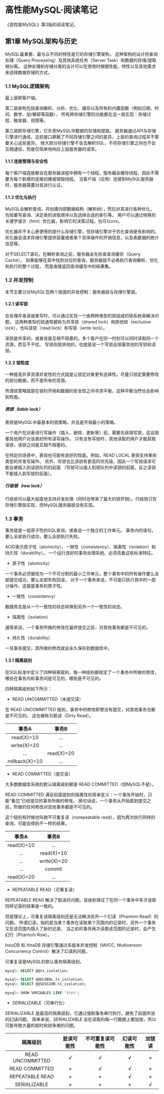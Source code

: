 # 高性能MySQL·阅读笔记

《高性能MySQL》第3版的阅读笔记。

## 第1章 MySQL架构与历史

MySQL最重要、最与众不同的特性是它的存储引擎架构，
这种架构的设计将查询处理（Query Processing）及其他系统任务（Server Task）和数据的存储/提取相分离。
这种处理和存储分离的设计可以在使用时根据性能、特性以及其他需求来选择数据存储的方式。

### 1.1 MySQL逻辑架构

最上层即客户端。

第二层架构包括查询解析、分析、优化、缓存以及所有的内置函数（例如日期、时间、数学、加/解密等函数），
所有跨存储引擎的功能都在这一层实现：存储过程、触发器、视图等。

第三层即存储引擎，它负责MySQL中数据的存储和提取。
服务器通过API与存储引擎进行通信，这些接口屏蔽了不同存储引擎之间的差异，上层的查询过程并不需要关心这些差异。
绝大部分存储引擎不会去解析SQL，不同存储引擎之间也不会互相通信，而是仅简单地响应上层服务器的请求。

#### 1.1.1 连接管理与安全性

每个客户端连接都会在服务器进程中拥有一个线程，服务器会缓存线程，因此不需要为每个新建的连接创建或销毁线程。
当客户端（应用）连接到MySQL服务器时，服务器需要对其进行认证。

#### 1.1.2 优化与执行

MySQL会解析查询，并创建内部数据结构（解析树），然后对其进行各种优化，
包括重写查询、决定表的读取顺序以及选择合适的索引等。
用户可以通过特殊的关键字提示（hint）优化器，影响它的决策过程。也可以xxx。

优化器并不关心表使用的是什么存储引擎，但存储引擎对于优化查询是有影响的。
优化器会请求存储引擎提供容量或者某个具体操作的开销信息，以及表数据的统计信息等。

对于SELECT语句，在解析查询之前，服务器会先检查查询缓存（Query Cache），
如果能够在其中找到对应的查询，服务器就不必再执行查询解析、优化和执行的整个过程，
而是直接返回查询缓存中的结果集。

### 1.2 并发控制

本节主要讨论MySQL在两个层面的并发控制：服务器层与存储引擎层。

#### 1.2.1 读写锁

在处理并发读或者写时，可以通过实现一个由两种类型的锁组成的锁系统来解决问题。
这两种类型的锁通常被称为共享锁（shared lock）和排他锁（exclusive lock），也叫读锁（read lock）和写锁（write lock）。

读锁是共享的，或者说是互相不阻塞的。多个客户在同一时刻可以同时读取同一个资源，而互不干扰。
写锁则是排他的，也就是说一个写锁会阻塞其他的写锁和读锁。

#### 1.2.2 锁粒度

一种提高共享资源并发性的方式就是让锁定对象更有选择性。尽量只锁定需要修改的部分数据，而不是所有的资源。

所谓锁策略就是在锁的开销和数据的安全性之间寻求平衡，这种平衡当然也会影响到性能。

##### 表锁（table lock）

表锁是MySQL中最基本的锁策略，并且是开销最小的策略。

一个用户在对表进行写操作（插入、删除、更新等）前，需要先获得写锁，这会阻塞其他用户对该表的所有读写操作。
只有没有写锁时，其他读取的用户才能获取读锁，读锁之间是互相不阻塞的。

在特定的场景中，表锁也可能有良好的性能。例如，READ LOCAL 表锁支持某些类型的并发写操作。
另外，写锁也比读锁有更高的优先级，因此一个写锁请求可能会被插入到读锁队列的前面
（写锁可以插入到锁队列中读锁的前面，反之读锁不能插入到写锁的前面）。

##### 行级锁（row lock）

行级锁可以最大程度地支持并发处理（同时也带来了最大的锁开销）。行级锁只在存储引擎层实现，而MySQL服务器层没有实现。

### 1.3 事务

事务就是一组原子性的SQL查询，或者说一个独立的工作单元。
事务内的语句，要么全部执行成功，要么全部执行失败。

ACID表示原子性（atomicity）、一致性（consistency）、隔离性（isolation）和持久性（durability）。
一个运行良好的事务处理系统，必须具备这些标准特征。

+ 原子性（atomicity）

一个事务必须被视为一个不可分割的最小工作单元，整个事务中的所有操作要么全部提交成功，要么全部失败回滚，
对于一个事务来说，不可能只执行其中的一部分操作，这就是事务的原子性。

+ 一致性（consistency）

数据库总是从一个一致性的状态转换到另外一个一致性的状态。

+ 隔离性（isolation）

通常来说，一个事务所做的修改在最终提交之前，对其他事务都是不可见的。

+ 持久性（durability）

一旦事务提交，其所做的修改就会永久保存到数据库中。

#### 1.3.1 隔离级别

在SQL标准中定义了四种隔离级别，每一种级别都规定了一个事务中所做的修改，
哪些在事务内和事务间是可见的，哪些是不可见的。

四种隔离级别如下所示：

+ READ UNCOMMITTED（未提交读）

在 READ UNCOMMITTED 级别，事务中的修改即使没有提交，对其他事务也都是不可见的。
这也被称为脏读（Dirty Read）。

|事务A|事务B|
|:--:|:--:|
|read(X)=10|...|
|write(X)=20|...|
|...|read(X)=20|
|rollback(X)=10|...|

+ READ COMMITTED（提交读）

大多数数据库系统的默认隔离级别都是 READ COMMITTED（但MySQL不是）。

READ COMMITTED 满足前面提到的隔离性的简单定义：一个事务开始时，只能“看见”已经提交的事务所做的修改。
换句话说，一个事务从开始直到提交之前，所做的任何修改对其他事务都是不可见的。

这个级别有时候也叫做不可重复读（norepeatable read），因为两次执行同样的查询，可能会得到不一样的结果。

|事务A|事务B|
|:--:|:--:|
|read(X)=10|...|
|...|read(X)=10|
|...|write(X)=20|
|...|commit|
|read(X)=20|...|

+ REPEATABLE READ（可重复读）

REPEATABLE READ 解决了脏读的问题。该级别保证了在同一个事务中多次读取同样记录的结果是一致的。

但是理论上，可重复读隔离级别还是无法解决另外一个幻读（Phantom Read）的问题。
所谓幻读，指的是当某个事务在读取某个范围内的记录时，另外一个事务又在该范围内插入了新的记录，
当之前的事务再次读取该范围的记录时，会产生幻行（Phantom Row）。

InnoDB 和 XtraDB 存储引擎通过多版本并发控制（MVCC, Multiversion Concurrency Control）解决了幻读的问题。

可重复读是MySQL的默认事务隔离级别。

```sql
mysql> SELECT @@tx_isolation;

mysql> SELECT @@GLOBAL.tx_isolation;
mysql> SELECT @@SESSION.tx_isolation;

mysql> SHOW VARIABLES LIKE '%tx%';
```

+ SERIALIZABLE（可串行化）

SERIALIZABLE 是最高的隔离级别，它通过强制事务串行执行，避免了前面所说的幻读问题。
简单来说，SERIALIZABLE 会在读取的每一行数据上都加锁，所以可能导致大量的超时和锁争用的问题。

|隔离级别|脏读可能性|不可重复读可能性|幻读可能性|加锁读|
|:--:|:--:|:--:|:--:|:--:|
|READ UNCOMMITTED|√|√|√|×|
|READ COMMITTED|×|√|√|×|
|REPEATABLE READ|×|×|√|×|
|SERIALIZABLE|×|×|×|√|
